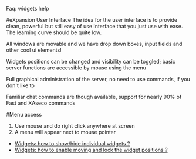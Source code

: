 ﻿Faq: widgets help

#eXpansion User Interface
The idea for the user interface is to provide clean, powerful but still easy of use Interface that you just use with ease. The learning curve should be quite low.

All windows are movable and we have drop down boxes, input fields and other cool ui elements!

Widgets positions can be changed and visibility can be toggled; basic server functions are accessible by mouse using the menu

Full graphical administration of the server, no need to use commands, if you don't like to

Familiar chat commands are though available, support for nearly 90% of Fast and XAseco commands

#Menu access
1. Use mouse and do right click anywhere at screen
2. A menu will appear next to mouse pointer 
    
* [Widgets: how to show/hide individual widgets ?](#widgets_config.md)
* [Widgets: how to enable moving and lock the widget positions ?](#widgets_move.md)
